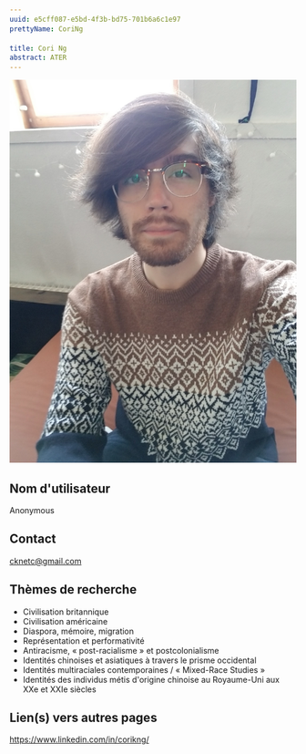 ```yaml
---
uuid: e5cff087-e5bd-4f3b-bd75-701b6a6c1e97
prettyName: CoriNg

title: Cori Ng
abstract: ATER
---
```


![small](Ng_Cori.jpg)

## ﻿Nom d'utilisateur

 Anonymous

## Contact

 cknetc@gmail.com

## Thèmes de recherche

 - Civilisation britannique
- Civilisation américaine
- Diaspora, mémoire, migration
- Représentation et performativité
- Antiracisme, « post-racialisme » et postcolonialisme
- Identités chinoises et asiatiques à travers le prisme occidental
- Identités multiraciales contemporaines / « Mixed-Race Studies »
- Identités des individus métis d'origine chinoise au Royaume-Uni aux XXe et XXIe siècles

## Lien(s) vers autres pages

 https://www.linkedin.com/in/corikng/

